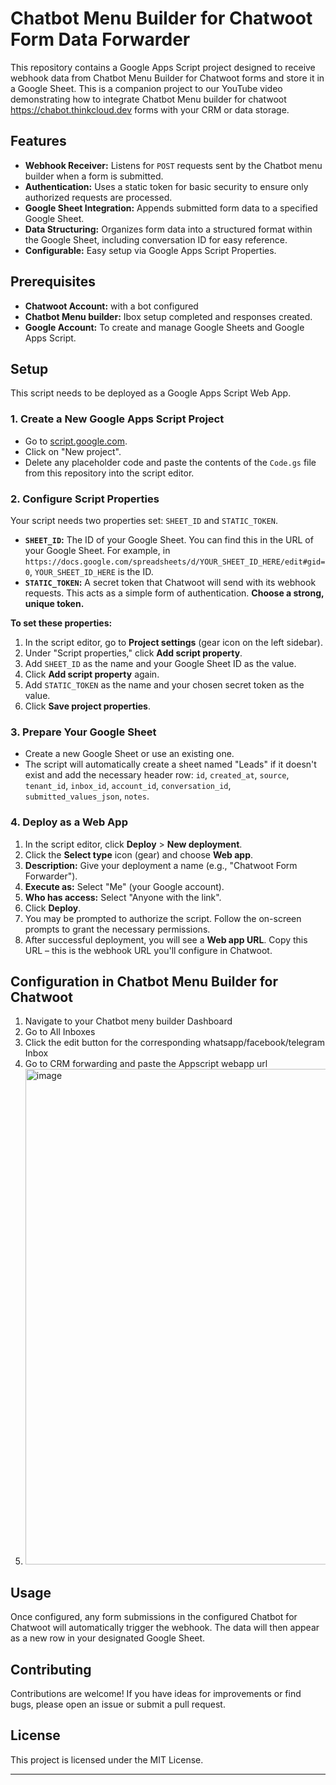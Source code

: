#  Chatbot Menu Builder for Chatwoot Form Data Forwarder

This repository contains a Google Apps Script project designed to receive webhook data from Chatbot Menu Builder for Chatwoot forms and store it in a Google Sheet. This is a companion project to our YouTube video demonstrating how to integrate Chatbot Menu builder for chatwoot https://chabot.thinkcloud.dev  forms with your CRM or data storage.

## Features

*   **Webhook Receiver:** Listens for `POST` requests sent by the Chatbot menu builder when a form is submitted.
*   **Authentication:** Uses a static token for basic security to ensure only authorized requests are processed.
*   **Google Sheet Integration:** Appends submitted form data to a specified Google Sheet.
*   **Data Structuring:** Organizes form data into a structured format within the Google Sheet, including conversation ID for easy reference.
*   **Configurable:** Easy setup via Google Apps Script Properties.

## Prerequisites

*   **Chatwoot Account:** with a bot configured
*   **Chatbot Menu builder:** Ibox setup completed and responses created. 
*   **Google Account:** To create and manage Google Sheets and Google Apps Script.

## Setup

This script needs to be deployed as a Google Apps Script Web App.

### 1. Create a New Google Apps Script Project

*   Go to [script.google.com](https://script.google.com/).
*   Click on "New project".
*   Delete any placeholder code and paste the contents of the `Code.gs` file from this repository into the script editor.

### 2. Configure Script Properties

Your script needs two properties set: `SHEET_ID` and `STATIC_TOKEN`.

*   **`SHEET_ID`:** The ID of your Google Sheet. You can find this in the URL of your Google Sheet. For example, in `https://docs.google.com/spreadsheets/d/YOUR_SHEET_ID_HERE/edit#gid=0`, `YOUR_SHEET_ID_HERE` is the ID.
*   **`STATIC_TOKEN`:** A secret token that Chatwoot will send with its webhook requests. This acts as a simple form of authentication. **Choose a strong, unique token.**

**To set these properties:**

1.  In the script editor, go to **Project settings** (gear icon on the left sidebar).
2.  Under "Script properties," click **Add script property**.
3.  Add `SHEET_ID` as the name and your Google Sheet ID as the value.
4.  Click **Add script property** again.
5.  Add `STATIC_TOKEN` as the name and your chosen secret token as the value.
6.  Click **Save project properties**.

### 3. Prepare Your Google Sheet

*   Create a new Google Sheet or use an existing one.
*   The script will automatically create a sheet named "Leads" if it doesn't exist and add the necessary header row: `id`, `created_at`, `source`, `tenant_id`, `inbox_id`, `account_id`, `conversation_id`, `submitted_values_json`, `notes`.

### 4. Deploy as a Web App

1.  In the script editor, click **Deploy** > **New deployment**.
2.  Click the **Select type** icon (gear) and choose **Web app**.
3.  **Description:** Give your deployment a name (e.g., "Chatwoot Form Forwarder").
4.  **Execute as:** Select "Me" (your Google account).
5.  **Who has access:** Select "Anyone with the link".
6.  Click **Deploy**.
7.  You may be prompted to authorize the script. Follow the on-screen prompts to grant the necessary permissions.
8.  After successful deployment, you will see a **Web app URL**. Copy this URL – this is the webhook URL you'll configure in Chatwoot.

## Configuration in Chatbot Menu Builder for Chatwoot

1. Navigate to your Chatbot meny builder Dashboard
2. Go to All Inboxes
3. Click the edit button for the corresponding whatsapp/facebook/telegram Inbox
4. Go to CRM forwarding and paste the Appscript webapp url
5. <img width="842" height="793" alt="image" src="https://github.com/user-attachments/assets/93edf2a6-36b2-4dcf-a54a-e40afae4f70c" />


## Usage

Once configured, any form submissions in the configured Chatbot for Chatwoot will automatically trigger the webhook. The data will then appear as a new row in your designated Google Sheet.

## Contributing

Contributions are welcome! If you have ideas for improvements or find bugs, please open an issue or submit a pull request.

## License

This project is licensed under the MIT License.

---
